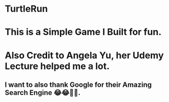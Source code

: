 # TurtleRun
# This is a Simple Game I Built for fun.
# Also Credit to Angela Yu, her Udemy Lecture helped me a lot. 
## I want to also thank Google for their Amazing Search Engine 😂😂🚀🚀.
